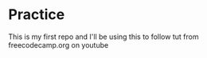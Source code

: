 # Practice
This is my first repo and I'll be using this to follow tut from freecodecamp.org on youtube
